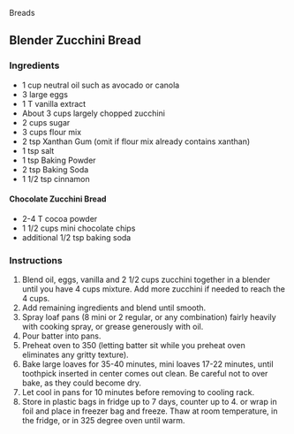 Breads

## Blender Zucchini Bread

### Ingredients

- 1 cup neutral oil such as avocado or canola
- 3 large eggs
- 1 T vanilla extract
- About 3 cups largely chopped zucchini
- 2 cups sugar
- 3 cups flour mix
- 2 tsp Xanthan Gum (omit if flour mix already contains xanthan)
- 1 tsp salt
- 1 tsp Baking Powder
- 2 tsp Baking Soda
- 1 1/2 tsp cinnamon

#### Chocolate Zucchini Bread

- 2-4 T cocoa powder
- 1 1/2 cups mini chocolate chips
- additional 1/2 tsp baking soda

### Instructions

1. Blend oil, eggs, vanilla and 2 1/2 cups zucchini together in a blender until you have 4 cups mixture. Add more zucchini if needed to reach the 4 cups.
2. Add remaining ingredients and blend until smooth.
3. Spray loaf pans (8 mini or 2 regular, or any combination) fairly heavily with cooking spray, or grease generously with oil.
4. Pour batter into pans.
5. Preheat oven to 350 (letting batter sit while you preheat oven eliminates any gritty texture).
6. Bake large loaves for 35-40 minutes, mini loaves 17-22 minutes, until toothpick inserted in center comes out clean. Be careful not to over bake, as they could become dry.
7. Let cool in pans for 10 minutes before removing to cooling rack.
8. Store in plastic bags in fridge up to 7 days, counter up to 4. or wrap in foil and place in freezer bag and freeze. Thaw at room temperature, in the fridge, or in 325 degree oven until warm.
